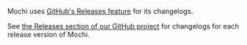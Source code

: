 Mochi uses [GitHub's Releases feature](https://github.com/blog/1547-release-your-software) for its changelogs.

See [the Releases section of our GitHub project](https://github.com/codeworksdev/mochi-2.0/releases) for changelogs for each release version of Mochi.
